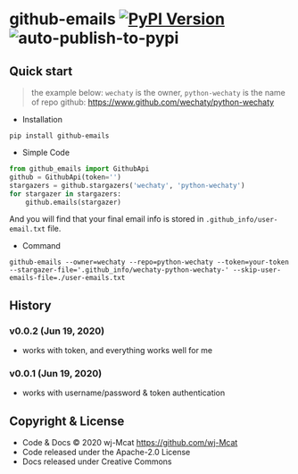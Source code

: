 # github-emails [![PyPI Version](https://img.shields.io/pypi/v/github-emails?color=blue)](https://pypi.org/project/github-emails/)  ![auto-publish-to-pypi](https://github.com/wj-Mcat/github-emails/workflows/auto-publish-to-pypi/badge.svg)

## Quick start

> the example below: `wechaty` is the owner, `python-wechaty` is the name of repo
> github: https://www.github.com/wechaty/python-wechaty

- Installation

```shell script
pip install github-emails
```

- Simple Code

```python
from github_emails import GithubApi
github = GithubApi(token='')
stargazers = github.stargazers('wechaty', 'python-wechaty')
for stargazer in stargazers:
    github.emails(stargazer)
```

And you will find that your final email info is stored in `.github_info/user-email.txt` file.

- Command

```shell script
github-emails --owner=wechaty --repo=python-wechaty --token=your-token --stargazer-file='.github_info/wechaty-python-wechaty-' --skip-user-emails-file=./user-emails.txt
```

## History

### v0.0.2 (Jun 19, 2020)

- works with token, and everything works well for me

### v0.0.1 (Jun 19, 2020)

- works with username/password & token authentication

## Copyright & License

- Code & Docs © 2020 wj-Mcat <https://github.com/wj-Mcat>
- Code released under the Apache-2.0 License
- Docs released under Creative Commons
